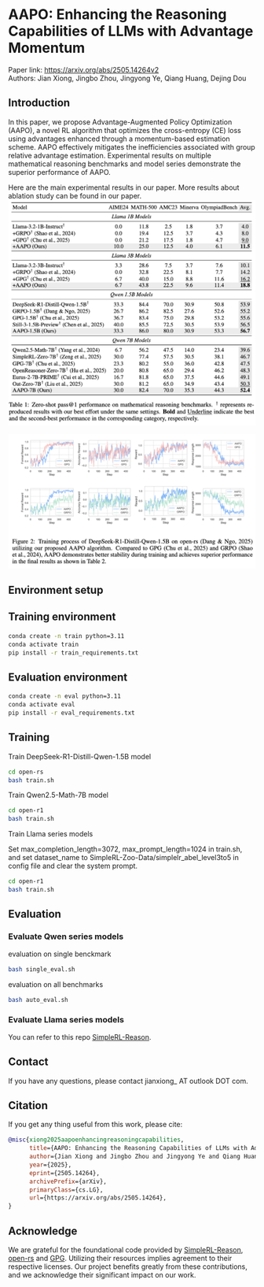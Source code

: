 # AAPO: Enhancing the Reasoning Capabilities of LLMs with Advantage Momentum

Paper link: https://arxiv.org/abs/2505.14264v2 \
Authors: Jian Xiong, Jingbo Zhou, Jingyong Ye, Qiang Huang, Dejing Dou

## Introduction
In this paper, we propose Advantage-Augmented Policy Optimization (AAPO), a novel RL algorithm
that optimizes the cross-entropy (CE) loss using advantages enhanced through a momentum-based estimation scheme. AAPO effectively mitigates the
inefficiencies associated with group relative advantage estimation. Experimental
results on multiple mathematical reasoning benchmarks and model series demonstrate the superior
performance of AAPO.

Here are the main experimental results in our paper. More results about ablation study can be found in our paper.
![](images/1.png)

![](images/2.png)


## Environment setup
## Training environment
```bash
conda create -n train python=3.11
conda activate train
pip install -r train_requirements.txt
```

## Evaluation environment
```bash
conda create -n eval python=3.11
conda activate eval
pip install -r eval_requirements.txt
```

## Training
Train DeepSeek-R1-Distill-Qwen-1.5B model
```bash
cd open-rs
bash train.sh
```

Train Qwen2.5-Math-7B model
```bash
cd open-r1
bash train.sh
```

Train Llama series models

Set max_completion_length=3072, max_prompt_length=1024 in train.sh, and set dataset_name to SimpleRL-Zoo-Data/simplelr_abel_level3to5 in config file and clear the system prompt.

```bash
cd open-r1
bash train.sh
```

## Evaluation
### Evaluate Qwen series models
evaluation on single benckmark
```bash
bash single_eval.sh
```

evaluation on all benchmarks
```bash
bash auto_eval.sh
```

### Evaluate Llama series models
You can refer to this repo [SimpleRL-Reason](https://github.com/hkust-nlp/simpleRL-reason).

## Contact
If you have any questions, please contact jianxiong_ AT outlook DOT com.

## Citation
If you get any thing useful from this work, please cite:
```bibtex
@misc{xiong2025aapoenhancingreasoningcapabilities,
      title={AAPO: Enhancing the Reasoning Capabilities of LLMs with Advantage Momentum}, 
      author={Jian Xiong and Jingbo Zhou and Jingyong Ye and Qiang Huang and Dejing Dou},
      year={2025},
      eprint={2505.14264},
      archivePrefix={arXiv},
      primaryClass={cs.LG},
      url={https://arxiv.org/abs/2505.14264}, 
}
```

## Acknowledge
We are grateful for the foundational code provided by [SimpleRL-Reason](https://github.com/hkust-nlp/simpleRL-reason), [open-rs](https://github.com/knoveleng/open-rs) and [GPG](https://github.com/AMAP-ML/GPG). Utilizing their resources implies agreement to their respective licenses. Our project benefits greatly from these contributions, and we acknowledge their significant impact on our work.